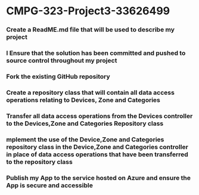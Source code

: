 # CMPG-323-Project3-33626499

### Create a ReadME.md file that will be used to describe my project
### I Ensure that the solution has been committed and pushed to source control throughout my project
### Fork the existing GitHub repository
### Create a repository class that will contain all data access operations relating to Devices, Zone and Categories
### Transfer all data access operations from the Devices controller to the Devices,Zone and Categories Repository class
### mplement the use of the Device,Zone and Categories repository class in the Device,Zone and Categories controller in place of data access operations that have been transferred to the repository class
### Publish my App to the service hosted on Azure and ensure the App is secure and accessible

